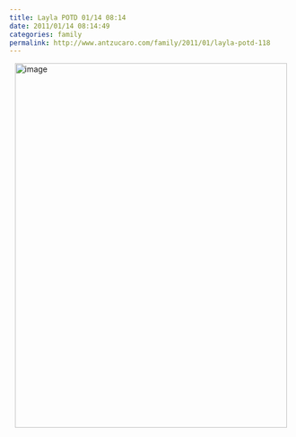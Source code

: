 ```yaml
---
title: Layla POTD 01/14 08:14
date: 2011/01/14 08:14:49
categories: family
permalink: http://www.antzucaro.com/family/2011/01/layla-potd-118
---
```

<img src="http://media.antzucaro.com/uploads/2011/02/IMG_20110114_081449.jpg" width="485px" height="650px" alt="image" style="display: block; margin-right: auto; margin-left: auto;">